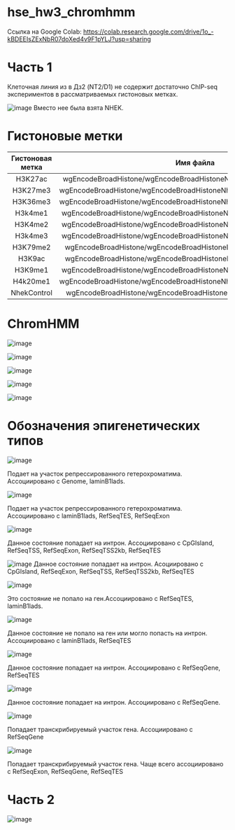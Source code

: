 # hse_hw3_chromhmm
Ссылка на Google Colab: https://colab.research.google.com/drive/1o_-kBDEEIsZExNbR07doXed4v9F1pYLJ?usp=sharing
# Часть 1
Клеточная линия из в Дз2 (NT2/D1) не содержит достаточно ChIP-seq экспериментов в рассматриваемых гистоновых метках.

![image](https://user-images.githubusercontent.com/71615626/160298985-725d991e-0753-4454-b495-7b6a667ccadb.png)
Вместо нее была взята NHEK.
# Гистоновые метки

|Гистоновая метка|                           Имя файла                                 |
:--------------:|:------------------------------------------------------------:
H3K27ac         |  wgEncodeBroadHistone/wgEncodeBroadHistoneNhekH3k27acStdAlnRep1.bam 
H3K27me3        |  wgEncodeBroadHistone/wgEncodeBroadHistoneNhekH3k27me3StdAlnRep1.bam
H3K36me3        |  wgEncodeBroadHistone/wgEncodeBroadHistoneNhekH3k36me3StdAlnRep1.bam
H3k4me1         |  wgEncodeBroadHistone/wgEncodeBroadHistoneNhekH3k4me1StdAlnRep1.bam 
H3K4me2         |  wgEncodeBroadHistone/wgEncodeBroadHistoneNhekH3k4me2StdAlnRep1.bam 
H3k4me3         |  wgEncodeBroadHistone/wgEncodeBroadHistoneNhekH3k4me3StdAlnRep1.bam 
H3K79me2        |  wgEncodeBroadHistone/wgEncodeBroadHistoneNhekH3k79me2AlnRep1.bam   
H3K9ac          |  wgEncodeBroadHistone/wgEncodeBroadHistoneNhekH3k9acStdAlnRep1.bam  
H3K9me1         |  wgEncodeBroadHistone/wgEncodeBroadHistoneNhekH3k9me1StdAlnRep1.bam 
H4k20me1        |  wgEncodeBroadHistone/wgEncodeBroadHistoneNhekH4k20me1StdAlnRep1.bam
NhekControl     |  wgEncodeBroadHistone/wgEncodeBroadHistoneNhekControlStdAlnRep1.bam

# ChromHMM

![image](https://user-images.githubusercontent.com/71615626/160304014-89cae02c-0fba-493e-a11a-66df4c300ada.png)

![image](https://user-images.githubusercontent.com/71615626/160304060-a41ee84d-46ac-4e8b-8208-84c07aa02eab.png)

![image](https://user-images.githubusercontent.com/71615626/160304083-0852086b-fc42-47cd-9d3c-00f28e963f12.png)

![image](https://user-images.githubusercontent.com/71615626/160304095-1530c6f4-0eb4-4e57-be36-0232774d59a0.png)

![image](https://user-images.githubusercontent.com/71615626/160304168-68b0997d-c11c-484a-972a-ff90f8353774.png)

# Обозначения эпигенетических типов

![image](https://user-images.githubusercontent.com/71615626/160304863-b8c1efa5-bd30-45a1-8ff1-b95a631346ec.png)

Подает на участок репрессированного гетерохроматима. Ассоциировано с Genome, laminB1lads.

![image](https://user-images.githubusercontent.com/71615626/160305076-7ec97606-7227-4c91-abc8-7c7159f729cd.png)

Подает на участок репрессированного гетерохроматима. Ассоциировано с laminB1lads, RefSeqTES, RefSeqExon

![image](https://user-images.githubusercontent.com/71615626/160305116-81218260-5dc9-4825-a35e-6494991bd504.png)

Данное состояние попадает на интрон. Ассоциировано с CpGIsland, RefSeqTSS, RefSeqExon, RefSeqTSS2kb, RefSeqTES

![image](https://user-images.githubusercontent.com/71615626/160305166-030f2a7a-47cd-4576-9abb-09f222d325db.png)
Данное состояние попадает на интрон.
Асоциировано с CpGIsland, RefSeqExon, RefSeqTSS, RefSeqTSS2kb, RefSeqTES

![image](https://user-images.githubusercontent.com/71615626/160305295-1e59cb4c-e7df-46cd-ac3a-e52afef99594.png)

Это состояние нe попало на ген.Ассоциировано с RefSeqTES, laminB1lads.

![image](https://user-images.githubusercontent.com/71615626/160305438-b3f405b0-5b88-48fc-94d6-243999b941a1.png)

Данное состояние нe попало на ген или могло попасть на интрон. Ассоциировано с laminB1lads, RefSeqTES

![image](https://user-images.githubusercontent.com/71615626/160305468-f6620bec-2ced-4125-9769-0610b6095437.png)

Данное состояние попадает на интрон. Ассоциировано с RefSeqGene, RefSeqTES

![image](https://user-images.githubusercontent.com/71615626/160305518-37cd9b2d-8d36-48fe-96e2-df62c8d5a158.png)

Данное состояние попадает на интрон. Ассоциировано с RefSeqGene.

![image](https://user-images.githubusercontent.com/71615626/160305532-867754da-754f-4294-a682-8f81f95e4def.png)

Попадает транскрибируемый участок гена. Ассоциировано с RefSeqGene

![image](https://user-images.githubusercontent.com/71615626/160305557-4feab824-145e-4b2c-be6e-69d03f02c47e.png)

Попадает транскрибируемый участок гена. Чаще всего ассоциировано с RefSeqExon, RefSeqGene, RefSeqTES

# Часть 2
![image](https://user-images.githubusercontent.com/71615626/160305598-54dc803e-d29d-4d2d-b804-3c56476dae18.png)


